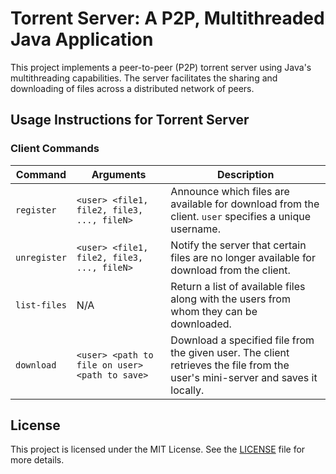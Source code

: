 # Torrent Server: A P2P, Multithreaded Java Application
This project implements a peer-to-peer (P2P) torrent server using Java's multithreading capabilities.
The server facilitates the sharing and downloading of files across a distributed network of peers.
## Usage Instructions for Torrent Server
### Client Commands

| Command      | Arguments                                    | Description                                                                                   |
|--------------|----------------------------------------------|-----------------------------------------------------------------------------------------------|
| `register`   | `<user> <file1, file2, file3, ..., fileN>`   | Announce which files are available for download from the client. `user` specifies a unique username. |
| `unregister` | `<user> <file1, file2, file3, ..., fileN>`   | Notify the server that certain files are no longer available for download from the client.      |
| `list-files` | N/A                                          | Return a list of available files along with the users from whom they can be downloaded.         |
| `download`   | `<user> <path to file on user> <path to save>` | Download a specified file from the given user. The client retrieves the file from the user's mini-server and saves it locally. |

## License
This project is licensed under the MIT License. See the [LICENSE](https://github.com/dtagarev/Torrent-server/blob/master/LICENSE) file for more details.
